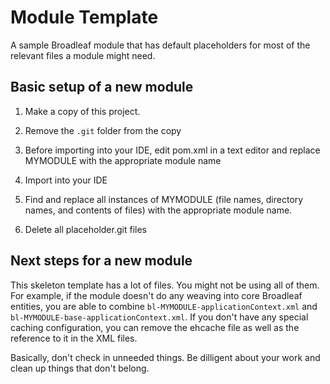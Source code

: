 # Module Template

A sample Broadleaf module that has default placeholders for most of the relevant files a module might need.

## Basic setup of a new module

1. Make a copy of this project.

2. Remove the `.git` folder from the copy

3. Before importing into your IDE, edit pom.xml in a text editor and replace MYMODULE with the appropriate module name

4. Import into your IDE

5. Find and replace all instances of MYMODULE (file names, directory names, and contents of files) with the appropriate module name.

6. Delete all placeholder.git files

## Next steps for a new module

This skeleton template has a lot of files. You might not be using all of them. For example, if the module doesn't do any weaving into core Broadleaf entities, you are able to combine `bl-MYMODULE-applicationContext.xml` and `bl-MYMODULE-base-applicationContext.xml`. If you don't have any special caching configuration, you can remove the ehcache file as well as the reference to it in the XML files.

Basically, don't check in unneeded things. Be dilligent about your work and clean up things that don't belong.
